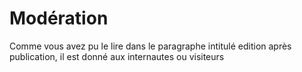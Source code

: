 # Modération

Comme vous avez pu le lire dans le paragraphe intitulé edition après publication, il est donné aux internautes ou visiteurs 



